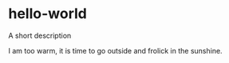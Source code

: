 # hello-world
A short description

I am too warm, it is time to go outside and frolick in the sunshine.
